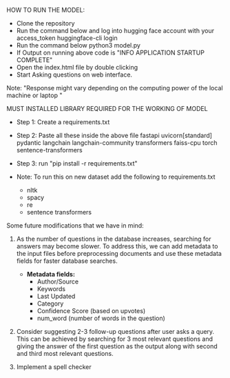 HOW TO RUN THE MODEL:

- Clone the repository
- Run the command below and log into hugging face account with your access_token
  huggingface-cli login
- Run the command below
  python3 model.py
- If Output on running above code is "INFO APPLICATION STARTUP COMPLETE"
- Open the index.html file by double clicking
- Start Asking questions on web interface.

Note: "Response might vary depending on the computing power of the local machine or laptop "

MUST INSTALLED LIBRARY REQUIRED FOR THE WORKING OF MODEL

- Step 1: Create a requirements.txt
- Step 2: Paste all these inside the above file
  fastapi
  uvicorn[standard]
  pydantic
  langchain
  langchain-community
  transformers
  faiss-cpu
  torch
  sentence-transformers
- Step 3: run "pip install -r requirements.txt"

- Note: To run this on new dataset add the following to requirements.txt
  - nltk
  - spacy
  - re
  - sentence transformers
    <!-- Last library helps in database creation.-->
    <!-- Initial 3 for pre-processing-->

Some future modifications that we have in mind:

1. As the number of questions in the database increases, searching for answers may become slower. To address this, we can add metadata to the input files before preprocessing documents and use these metadata fields for faster database searches.

   - **Metadata fields:**
     - Author/Source
     - Keywords
     - Last Updated
     - Category
     - Confidence Score (based on upvotes)
     - num_word (number of words in the question)

2. Consider suggesting 2-3 follow-up questions after user asks a query. This can be achieved by searching for 3 most relevant questions and giving the answer of the first question as the output along with second and third most relevant questions.

3. Implement a spell checker

